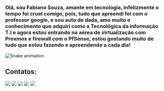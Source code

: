 ### Olá, sou Fabiano Souza, amante em tecnologia, infelizmente o tempo foi cruel comigo, pois, tudo que apreendi foi com o professor google, e sou auto de dada, amo muito o conhecimento que adquiri como a Tecnológica da informação T.I e agora estou entrando na aérea de virtualização com Proxmox e firewall com o PfSense, estou gostando muito de tudo que estou fazendo e apreendendo a cada dia!

![Snake animation](https://github.com/seu-usuário-aqui/seu-usuário-aqui/blob/output/github-contribution-grid-snake.svg)



<!--
**fabianosouzaczs/fabianosouzaczs** is a ✨ _special_ ✨ repository because its `README.md` (this file) appears on your GitHub profile.

Here are some ideas to get you started:

- 🔭 I’m currently working on ...
- 🌱 I’m currently learning ...
- 👯 I’m looking to collaborate on ...
- 🤔 I’m looking for help with ...
- 💬 Ask me about ...
- 📫 How to reach me: ...
- 😄 Pronouns: ...
- ⚡ Fun fact: ...
-->


## Contatos:

<div>
<a href="https://www.youtube.com/channel/UCPH_J_U89S6bIlkRy-52QKg" target="_blank"><img loading="lazy" src="https://img.shields.io/badge/YouTube-FF0000?style=for-the-badge&logo=youtube&logoColor=white" target="_blank"></a>
<a href="https://www.instagram.com/fabianosouzaczs/" target="_blank"><img loading="lazy" src="https://img.shields.io/badge/-Instagram-%23E4405F?style=for-the-badge&logo=instagram&logoColor=white" target="_blank"></a>
<a href="https://www.twitch.tv/fabianosouzaczs" target="_blank"><img loading="lazy" src="https://img.shields.io/badge/Twitch-9146FF?style=for-the-badge&logo=twitch&logoColor=white" target="_blank"></a>
<a href = "mailto:fabianosouza@azdevice.com.br"><img loading="lazy" src="https://img.shields.io/badge/Gmail-D14836?style=for-the-badge&logo=gmail&logoColor=white" target="_blank"></a>
<a href="https://www.linkedin.com/in/fabianosouzaczs" target="_blank"><img loading="lazy" src="https://img.shields.io/badge/-LinkedIn-%230077B5?style=for-the-badge&logo=linkedin&logoColor=white" target="_blank"></a>   
</div>
